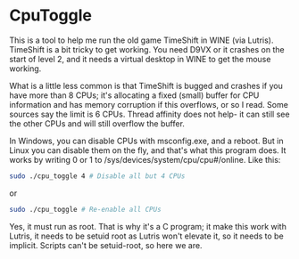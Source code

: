 # CpuToggle

This is a tool to help me run the old game TimeShift in WINE (via Lutris). TimeShift is a bit tricky to get working. You need D9VX or it crashes on the start of level 2, and it needs a virtual desktop in WINE to get the mouse working.

What is a little less common is that TimeShift is bugged and crashes if you have more than 8 CPUs; it's allocating a fixed (small) buffer for CPU information and has memory corruption if this overflows, or so I read. Some sources say the limit is 6 CPUs. Thread affinity does not help- it can still see the other CPUs and will still overflow the buffer.

In Windows, you can disable CPUs with msconfig.exe, and a reboot. But in Linux you can disable them on the fly, and that's what this program does. It works by writing 0 or 1 to /sys/devices/system/cpu/cpu#/online. Like this:

```bash
sudo ./cpu_toggle 4 # Disable all but 4 CPUs
```
or
```bash
sudo ./cpu_toggle # Re-enable all CPUs
```

Yes, it must run as root. That is why it's a C program; it make this work with Lutris, it needs to be setuid root as Lutris won't elevate it, so it needs to be implicit. Scripts can't be setuid-root, so here we are.
